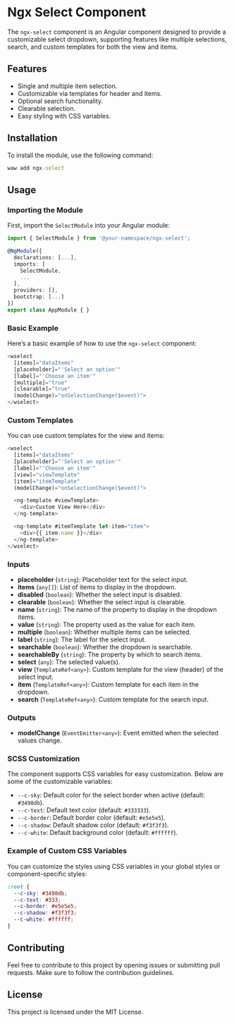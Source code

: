 # Ngx Select Component

The `ngx-select` component is an Angular component designed to provide a customizable select dropdown, supporting features like multiple selections, search, and custom templates for both the view and items.

## Features

- Single and multiple item selection.
- Customizable via templates for header and items.
- Optional search functionality.
- Clearable selection.
- Easy styling with CSS variables.

## Installation

To install the module, use the following command:
```cmd
waw add ngx-select
```
## Usage

### Importing the Module

First, import the `SelectModule` into your Angular module:
```Typescript
import { SelectModule } from '@your-namespace/ngx-select';

@NgModule({
  declarations: [...],
  imports: [
    SelectModule,
    ...
  ],
  providers: [],
  bootstrap: [...]
})
export class AppModule { }
```
### Basic Example

Here’s a basic example of how to use the `ngx-select` component:
```Typescript
<wselect
  [items]="dataItems"
  [placeholder]="'Select an option'"
  [label]="'Choose an item'"
  [multiple]="true"
  [clearable]="true"
  (modelChange)="onSelectionChange($event)">
</wselect>
```
### Custom Templates

You can use custom templates for the view and items:
```Typescript
<wselect
  [items]="dataItems"
  [placeholder]="'Select an option'"
  [label]="'Choose an item'"
  [view]="viewTemplate"
  [item]="itemTemplate"
  (modelChange)="onSelectionChange($event)">

  <ng-template #viewTemplate>
    <div>Custom View Here</div>
  </ng-template>

  <ng-template #itemTemplate let-item="item">
    <div>{{ item.name }}</div>
  </ng-template>
</wselect>
```
### Inputs

- **placeholder** (`string`): Placeholder text for the select input.
- **items** (`any[]`): List of items to display in the dropdown.
- **disabled** (`boolean`): Whether the select input is disabled.
- **clearable** (`boolean`): Whether the select input is clearable.
- **name** (`string`): The name of the property to display in the dropdown items.
- **value** (`string`): The property used as the value for each item.
- **multiple** (`boolean`): Whether multiple items can be selected.
- **label** (`string`): The label for the select input.
- **searchable** (`boolean`): Whether the dropdown is searchable.
- **searchableBy** (`string`): The property by which to search items.
- **select** (`any`): The selected value(s).
- **view** (`TemplateRef<any>`): Custom template for the view (header) of the select input.
- **item** (`TemplateRef<any>`): Custom template for each item in the dropdown.
- **search** (`TemplateRef<any>`): Custom template for the search input.

### Outputs

- **modelChange** (`EventEmitter<any>`): Event emitted when the selected values change.

### SCSS Customization

The component supports CSS variables for easy customization. Below are some of the customizable variables:

- `--c-sky`: Default color for the select border when active (default: `#3498db`).
- `--c-text`: Default text color (default: `#333333`).
- `--c-border`: Default border color (default: `#e5e5e5`).
- `--c-shadow`: Default shadow color (default: `#f3f3f3`).
- `--c-white`: Default background color (default: `#ffffff`).

### Example of Custom CSS Variables

You can customize the styles using CSS variables in your global styles or component-specific styles:
```css
:root {
  --c-sky: #3498db;
  --c-text: #333;
  --c-border: #e5e5e5;
  --c-shadow: #f3f3f3;
  --c-white: #ffffff;
}
```
## Contributing

Feel free to contribute to this project by opening issues or submitting pull requests. Make sure to follow the contribution guidelines.

## License

This project is licensed under the MIT License.
